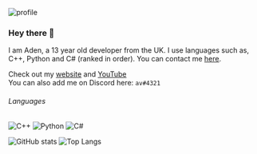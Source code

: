 ![profile](https://adenviney.com/gh/banner.png)

### Hey there 👋
I am Aden, a 13 year old developer from the UK. I use languages such as, C++, Python and C# (ranked in order). You can contact me [here](mailto:aden@adenviney.com).

Check out my [website](https://www.adenviney.com) and [YouTube](https://www.youtube.com/channel/UCBL2GVjzdNFII5WwzRNacOw) <br>
You can also add me on Discord here: `av#4321` <br>

###### Languages

![C++](https://img.shields.io/badge/C%2B%2B-00599C?style=for-the-badge&logo=c%2B%2B&logoColor=white)
![Python](https://img.shields.io/badge/Python-14354C?style=for-the-badge&logo=python&logoColor=white)
![C#](https://img.shields.io/badge/c%23-%23239120.svg?style=for-the-badge&logo=c-sharp&logoColor=white)

  ![GitHub stats](https://github-readme-stats.vercel.app/api?username=adenviney&show_icons=true&show_icons=true&title_color=24A7FF&text_color=cccccc&bg_color=00000000&hide_border=true&icon_color=4F8CC9&hide_title=true&count_private=true&hide=prs)
  ![Top Langs](https://github-readme-stats.vercel.app/api/top-langs/?username=adenviney&show_icons=true&title_color=24A7FF&text_color=cccccc&bg_color=00000000&hide_border=true)
